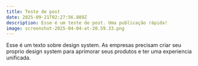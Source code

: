 ```yaml
---
title: Teste de post
date: 2025-09-21T02:27:56.889Z
description: Esse é um teste de post. Uma publicação rápida!
image: screenshot-2025-04-04-at-20.59.33.png
---
```

Esse é um texto sobre design system. As empresas precisam criar seu proprio design system para aprimorar seus produtos e ter uma experiencia unificada.